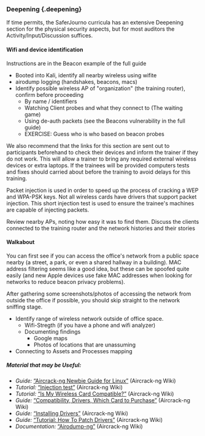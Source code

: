 ### Deepening {.deepening}

If time permits, the SaferJourno curricula has an extensive Deepening section for the physical security aspects, but for most auditors the Activity/Input/Discussion suffices.  

#### Wifi and device identification

Instructions are in the Beacon example of the full guide

  * Booted into Kali, identify all nearby wireless using wifite
  * airodump logging (handshakes, beacons, macs)
  * Identify possible wireless AP of "organization" (the training router), confirm before proceeding
    * By name / identifiers
    * Watching Client probes and what they connect to (The waiting game)
    * Using de-auth packets (see the Beacons vulnerability in the full guide)
    * EXERCISE: Guess who is who based on beacon probes

We also recommend that the links for this section are sent out to participants beforehand to check their devices and inform the trainer if they do not work. This will allow a trainer to bring any required external wireless devices or extra laptops. If the trainees will be provided computers tests and fixes should carried about before the training to avoid delays for this training.

Packet injection is used in order to speed up the process of cracking a WEP and WPA-PSK keys. Not all wireless cards have drivers that support packet injection. This short injection test is used to ensure the trainee's machines are capable of injecting packets.

Review nearby APs, noting how easy it was to find them.  Discuss the clients connected to the training router and the network histories and their stories

#### Walkabout

You can first see if you can access the office's network from a public space nearby (a street, a park, or even a shared hallway in a building).  MAC address filtering seems like a good idea, but these can be spoofed quite easily (and new Apple devices use fake MAC addresses when looking for networks to reduce beacon privacy problems).

After gathering some screenshots/photos of accessing the network from outside the office if possible, you should skip straight to the network sniffing stage.


  * Identify range of wireless network outside of office space.
    * Wifi-Stregth (if you have a phone and wifi analyzer)
    * Documenting findings
	  * Google maps
	  * Photos of locations that are unassuming
  * Connecting to Assets and Processes mapping

##### Material that may be Useful:

  * *Guide:* [“Aircrack-ng Newbie Guide for Linux”](http://www.aircrack-ng.org/doku.php?id=newbie_guide) (Aircrack-ng Wiki)  
  * *Tutorial:* [“Injection test”](http://www.aircrack-ng.org/doku.php?id=injection_test) (Aircrack-ng Wiki)
  * *Tutorial:* [“Is My Wireless Card Compatible?”](http://www.aircrack-ng.org/doku.php?id=compatible_cards) (Aircrack-ng Wiki)
  * *Guide:* [“Compatibility, Drivers, Which Card to Purchase”](http://www.aircrack-ng.org/doku.php?id=compatibility_drivers) (Aircrack-ng Wiki)
  * *Guide:* [“Installing Drivers”](http://www.aircrack-ng.org/doku.php?id=install_drivers) (Aircrack-ng Wiki)
  * *Guide:* [“Tutorial: How To Patch Drivers”](http://www.aircrack-ng.org/doku.php?id=patching) (Aircrack-ng Wiki)
  * *Documentation:* [“Airodump-ng”](http://www.aircrack-ng.org/doku.php?id=airodump-ng) (Aircrack-ng Wiki)
